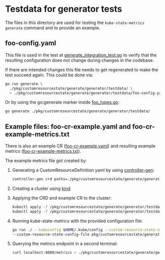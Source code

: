 # Testdata for generator tests

The files in this directory are used for testing the `kube-state-metrics generate` command and to provide an example.

## foo-config.yaml

This file is used in the test at [generate_integration_test.go](../generate_integration_test.go) to verify that the resulting configuration does not change during changes in the codebase.

If there are intended changes this file needs to get regenerated to make the test succeed again.
This could be done via:

```sh
go run generate \
  ./pkg/customresourcestate/generate/generator/testdata/ \
  > ./pkg/customresourcestate/generate/generator/testdata/foo-config.yaml
```

Or by using the go:generate marker inside [foo_types.go](foo_types.go):

```sh
go generate ./pkg/customresourcestate/generate/generator/testdata/
```

## Example files: foo-cr-example.yaml and foo-cr-example-metrics.txt

There is also an example CR ([foo-cr-example.yaml](foo-cr-example.yaml)) and resulting example metrics ([foo-cr-example-metrics.txt](foo-cr-example-metrics.txt)).

The example metrics file got created by:

1. Generating a CustomResourceDefinition yaml by using [controller-gen](https://github.com/kubernetes-sigs/kubebuilder/blob/master/docs/book/src/reference/controller-gen.md):

    ```sh
    controller-gen crd paths=./pkg/customresourcestate/generate/generator/testdata/ output:dir=./pkg/customresourcestate/generate/generator/testdata/
    ```

2. Creating a cluster using [kind](https://kind.sigs.k8s.io/)
3. Applying the CRD and example CR to the cluster:

    ```sh
    kubectl apply -f /pkg/customresourcestate/generate/generator/testdata/bar.example.com_foos.yaml
    kubectl apply -f /pkg/customresourcestate/generate/generator/testdata/foo-cr-example.yaml
    ```

4. Running kube-state-metrics with the provided configuration file:

    ```sh
    go run ./ --kubeconfig $HOME/.kube/config --custom-resource-state-only \
    --custom-resource-state-config-file pkg/customresourcestate/generate/generator/testdata/foo-config.yaml
    ```

5. Querying the metrics endpoint in a second terminal:

    ```sh
    curl localhost:8080/metrics > ./pkg/customresourcestate/generate/generator/testdata/foo-cr-example-metrics.txt
    ```
